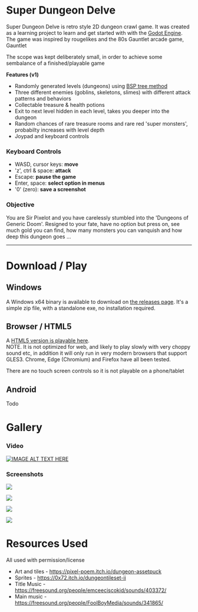 # Super Dungeon Delve

Super Dungeon Delve is retro style 2D dungeon crawl game. It was created as a learning project to learn and get started with with the [Godot Engine](https://godotengine.org/). The game was inspired by rougelikes and the 80s Gauntlet arcade game, Gauntlet 

The scope was kept deliberately small, in order to achieve some sembalance of a finished/playable game

**Features (v1)**
- Randomly generated levels (dungeons) using [BSP tree method](http://www.roguebasin.com/index.php?title=Basic_BSP_Dungeon_generation)
- Three different enemies (goblins, skeletons, slimes) with different attack patterns and behaviors
- Collectable treasure & health potions 
- Exit to next level hidden in each level, takes you deeper into the dungeon
- Random chances of rare treasure rooms and rare red 'super monsters', probabilty increases with level depth
- Joypad and keyboard controls

### Keyboard Controls
- WASD, cursor keys: **move**
- 'z', ctrl & space: **attack**
- Escape: **pause the game**
- Enter, space: **select option in menus**
- '0' (zero): **save a screenshot**

### Objective
You are Sir Pixelot and you have carelessly stumbled into the 'Dungeons of Generic Doom'. Resigned to your fate, have no option but press on, see much gold you can find, how many monsters you can vanquish and how deep this dungeon goes ...

---

# Download / Play

## Windows 
A Windows x64 binary is available to download on [the releases page](https://github.com/benc-uk/super-dungeon-delve/releases). It's a simple zip file, with a standalone exe, no installation required.

## Browser / HTML5 
A [HTML5 version is playable here](http://code.benco.io/super-dungeon-delve/).  
NOTE. It is not optimized for web, and likely to play slowly with very choppy sound etc, in addition it will only run in very modern browsers that support GLES3. Chrome, Edge (Chromium) and Firefox have all been tested.

There are no touch screen controls so it is not playable on a phone/tablet

## Android
Todo

# Gallery

### Video
[![IMAGE ALT TEXT HERE](https://img.youtube.com/vi/YRL8pksC_UU/0.jpg)](https://www.youtube.com/watch?v=YRL8pksC_UU)

### Screenshots
![](https://user-images.githubusercontent.com/14982936/71577705-21265f00-2aed-11ea-924f-1d94c6fbe8ef.png)

![](https://user-images.githubusercontent.com/14982936/71577753-431fe180-2aed-11ea-97db-a9b93178e867.png)

![](https://user-images.githubusercontent.com/14982936/71577716-28e60380-2aed-11ea-90e6-323575da521e.png)

![](https://user-images.githubusercontent.com/14982936/71577727-30a5a800-2aed-11ea-9576-b91d06033561.png)

# Resources Used

All used with permission/license

- Art and tiles - https://pixel-poem.itch.io/dungeon-assetpuck
- Sprites - https://0x72.itch.io/dungeontileset-ii
- Title Music - https://freesound.org/people/emceeciscokid/sounds/403372/
- Main music - https://freesound.org/people/FoolBoyMedia/sounds/341865/